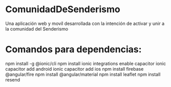 # ComunidadDeSenderismo
Una aplicación web y movíl desarrollada con la intención de activar y unir a la comunidad del Senderismo

# Comandos para dependencias:

npm install -g @ionic/cli
npm install
ionic integrations enable capacitor
ionic capacitor add android
ionic capacitor add ios
npm install firebase @angular/fire
npm install @angular/material
npm install leaflet
npm install resend
